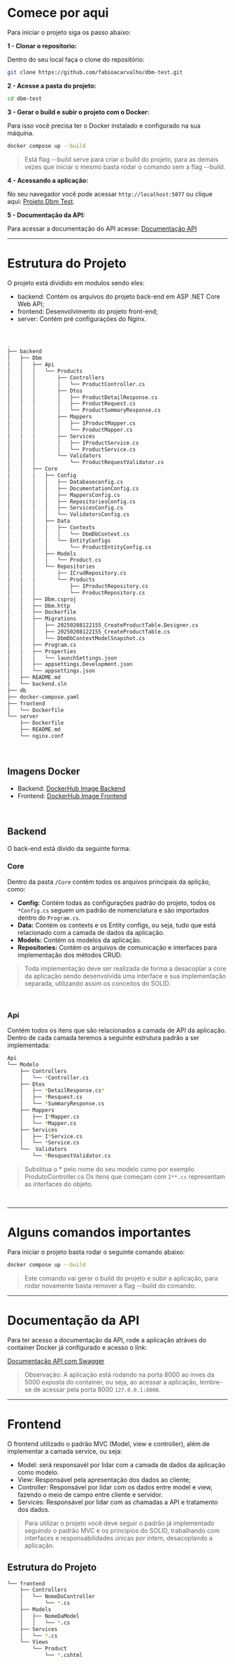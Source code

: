 # Comece por aqui

Para iniciar o projeto siga os passo abaixo:

__1 - Clonar o repositorio:__

Dentro do seu local faça o clone do repositório:
```bash
git clone https://github.com/fabioacarvalho/dbm-test.git
```

__2 - Acesse a pasta do projeto:__

```bash
cd dbm-test
```

__3 - Gerar o build e subir o projeto com o Docker:__

Para isso você precisa ter o Docker instalado e configurado na sua máquina.

```bash
docker compose up --build
```

> Está flag --build serve para criar o build do projeto, para as demais vezes que iniciar o mesmo basta rodar o comando sem a flag --build.

__4 - Acessando a aplicação:__

No seu navegador você pode acessar `http://localhost:5077` ou clique aqui: [Projeto Dbm Test](http://localhost:5077).

__5 - Documentação da API:__

Para acessar a documentação do API acesse: [Documentação API](http://localhost:8000/swagger)


---

# Estrutura do Projeto

O projeto está dividido em modulos sendo eles:

- backend: Contém os arquivos do projeto back-end em ASP .NET Core Web API;
- frontend: Desenvolvimento do projeto front-end;
- server: Contém pré configurações do Nginx.

<br>

```bash
.
├── backend
│   ├── Dbm
│   │   ├── Api
│   │   │   └── Products
│   │   │       ├── Controllers
│   │   │       │   └── ProductController.cs
│   │   │       ├── Dtos
│   │   │       │   ├── ProductDetailResponse.cs
│   │   │       │   ├── ProductRequest.cs
│   │   │       │   └── ProductSummaryResponse.cs
│   │   │       ├── Mappers
│   │   │       │   ├── IProductMapper.cs
│   │   │       │   └── ProductMapper.cs
│   │   │       ├── Services
│   │   │       │   ├── IProductService.cs
│   │   │       │   └── ProductService.cs
│   │   │       └── Validators
│   │   │           └── ProductRequestValidator.cs
│   │   ├── Core
│   │   │   ├── Config
│   │   │   │   ├── Databaseconfig.cs
│   │   │   │   ├── DocumentationConfig.cs
│   │   │   │   ├── MappersConfig.cs
│   │   │   │   ├── RepositoriesConfig.cs
│   │   │   │   ├── ServicesConfig.cs
│   │   │   │   └── ValidatorsConfig.cs
│   │   │   ├── Data
│   │   │   │   ├── Contexts
│   │   │   │   │   └── DbmDbContext.cs
│   │   │   │   └── EntityConfigs
│   │   │   │       └── ProductEntityConfig.cs
│   │   │   ├── Models
│   │   │   │   └── Product.cs
│   │   │   └── Repositories
│   │   │       ├── ICrudRepository.cs
│   │   │       └── Products
│   │   │           ├── IProductRepository.cs
│   │   │           └── ProductRepository.cs
│   │   ├── Dbm.csproj
│   │   ├── Dbm.http
│   │   ├── Dockerfile
│   │   ├── Migrations
│   │   │   ├── 20250208122155_CreateProductTable.Designer.cs
│   │   │   ├── 20250208122155_CreateProductTable.cs
│   │   │   └── DbmDbContextModelSnapshot.cs
│   │   ├── Program.cs
│   │   ├── Properties
│   │   │   └── launchSettings.json
│   │   ├── appsettings.Development.json
│   │   └── appsettings.json
│   ├── README.md
│   └── backend.sln
├── db
├── docker-compose.yaml
├── frontend
│   └── Dockerfile
└── server
    ├── Dockerfile
    ├── README.md
    └── nginx.conf
```

<br>

## Imagens Docker

- Backend: [DockerHub Image Backend](https://hub.docker.com/r/ofabioacarvalho/dbm-api)
- Frontend: [DockerHub Image Frontend](https://hub.docker.com/r/ofabioacarvalho/dbm-frontend)

<br>

## Backend

O back-end está divido da seguinte forma:

### Core
Dentro da pasta `/Core` contém todos os arquivos principais da aplição, como:

- __Config:__ Contém todas as configurações padrão do projeto, todos os `*Config.cs` seguem um padrão de nomenclatura e são importados dentro do `Program.cs`.
- __Data:__ Contém os contexts e os Entity configs, ou seja, tudo que está relacionado com a camada de dados da aplicação.
- __Models:__ Contém os modelos da aplicação.
- __Repositories:__ Contém os arquivos de comunicação e interfaces para implementação dos métodos CRUD.

> Toda implementação deve ser realizada de forma a desacoplar a core da aplicação sendo desenvolvida uma interface e sua implementação separada, utilizando assim os conceitos do SOLID.

<br>

### Api

Contém todos os itens que são relacionados a camada de API da aplicação. Dentro de cada camada teremos a seguinte estrutura padrão a ser implementada:

```bash
Api
└── Modelo
    ├── Controllers
    │   └── *Controller.cs
    ├── Dtos
    │   ├── *DetailResponse.cs*
    │   ├── *Resquest.cs
    │   └── *SummaryResponse.cs
    ├── Mappers
    │   ├── I*Mapper.cs
    │   └── *Mapper.cs
    ├── Services
    │   ├── I*Service.cs
    │   └── *Service.cs
    └──  Validators
        └── *ResquestValidator.cs
```

> Substitua o * pelo nome do seu modelo como por exemplo ProdutoController.cs
> Os itens que começam com `I**.cs` representam as interfaces do objeto. 

<br>

---


# Alguns comandos importantes

Para iniciar o projeto basta rodar o seguinte comando abaixo:

```bash
docker compose up --build
```

> Este comando vai gerar o build do projeto e subir a aplicação, para rodar novamente basta remover a flag --build do comando.

---

# Documentação da API

Para ter acesso a documentação da API, rode a aplicação atráves do container Docker já configurado e acesso o link:

[Documentação API com Swagger](http://127.0.0.1:8000/swagger)

> Observação: A aplicação está rodando na porta 8000 ao inves da 5000 exposta do container, ou seja, ao acessar a aplicação, lembre-se de acessar pela porta 8000 `127.0.0.1:8000`.

---

# Frontend

O frontend utilizado o padrão MVC (Model, view e controller), além de implementar a camada service, ou seja:

- Model: será responsavél por lidar com a camada de dados da aplicação como modelo.
- View: Responsável pela apresentação dos dados ao cliente;
- Controller: Responsável por lidar com os dados entre model e view, fazendo o meio de campo entre cliente e servidor.
- Services: Responsável por lidar com as chamadas a API e tratamento dos dados.

> Para utilizar o projeto você deve seguir o padrão já implementado seguindo o padrão MVC e os principios do SOLID, trabalhando com interfaces e responsabilidades únicas por intem, desacoplando a aplicação.

## Estrutura do Projeto

```bash
└── frontend
    ├── Controllers
    │   └── NomeDoController
    │       └── *.cs
    ├── Models
    │   ├── NomeDaModel
    │   │   └── *.cs
    ├── Services
    │   └── *.cs
    └── Views
        └── Product
            └── *.cshtml
```


  
